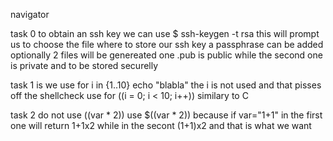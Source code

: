 navigator

task 0
to obtain an ssh key we can use $ ssh-keygen -t rsa
this will prompt us to choose the file where to store our ssh key
a passphrase can be added optionally
2 files will be genereated one .pub is public while the second one is private and to be stored securelly

task 1
is we use
for i in {1..10}
	echo "blabla"
the i is not used and that pisses off the shellcheck
use
for ((i = 0; i < 10; i++))
similary to C

task 2
do not use $(($var * 2)) use $((var * 2))
because if var="1+1" in the first one will return 1+1x2 while in the secont (1+1)x2 and that is what we want

